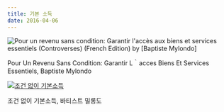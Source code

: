 ```yaml
---
title: 기본 소득
date: 2016-04-06
---
```



![Pour un revenu sans condition: Garantir l'accès aux biens et services essentiels (Controverses) (French Edition) by [Baptiste Mylondo]](https://images-na.ssl-images-amazon.com/images/I/41D5gg7TsSL._SY445_QL70_ML2_.jpg)

Pour Un Revenu Sans Condition: Garantir L｀acces Biens Et Services Essentiels, Baptiste Mylondo

[![조건 없이 기본소득](https://image.aladin.co.kr/product/4296/62/cover500/8955617208_2.jpg)](http://www.aladin.co.kr/shop/wproduct.aspx?ItemId=42966247)

조건 없이 기본소득, 바티스트 밀롱도